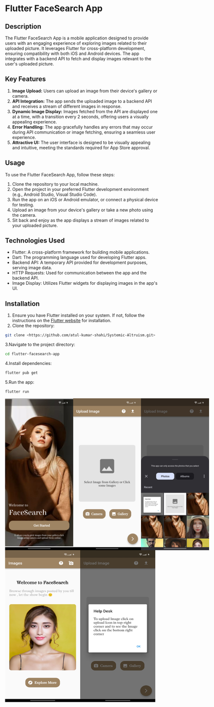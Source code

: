 # Flutter FaceSearch App

## Description

The Flutter FaceSearch App is a mobile application designed to provide users with an engaging experience of exploring images related to their uploaded picture. It leverages Flutter for cross-platform development, ensuring compatibility with both iOS and Android devices. The app integrates with a backend API to fetch and display images relevant to the user's uploaded picture.

## Key Features

1. **Image Upload:** Users can upload an image from their device's gallery or camera.
2. **API Integration:** The app sends the uploaded image to a backend API and receives a stream of different images in response.
3. **Dynamic Image Display:** Images fetched from the API are displayed one at a time, with a transition every 2 seconds, offering users a visually appealing experience.
4. **Error Handling:** The app gracefully handles any errors that may occur during API communication or image fetching, ensuring a seamless user experience.
5. **Attractive UI:** The user interface is designed to be visually appealing and intuitive, meeting the standards required for App Store approval.

## Usage

To use the Flutter FaceSearch App, follow these steps:

1. Clone the repository to your local machine.
2. Open the project in your preferred Flutter development environment (e.g., Android Studio, Visual Studio Code).
3. Run the app on an iOS or Android emulator, or connect a physical device for testing.
4. Upload an image from your device's gallery or take a new photo using the camera.
5. Sit back and enjoy as the app displays a stream of images related to your uploaded picture.

## Technologies Used

- Flutter: A cross-platform framework for building mobile applications.
- Dart: The programming language used for developing Flutter apps.
- Backend API: A temporary API provided for development purposes, serving image data.
- HTTP Requests: Used for communication between the app and the backend API.
- Image Display: Utilizes Flutter widgets for displaying images in the app's UI.

## Installation

1. Ensure you have Flutter installed on your system. If not, follow the instructions on the [Flutter website](https://flutter.dev/docs/get-started/install) for installation.
2. Clone the repository:

```bash
git clone <https://github.com/atul-kumar-shahi/Systemic-Altruism.git>
```
3.Navigate to the project directory:
```bash
cd flutter-facesearch-app
```
4.Install dependencies:
```bash
flutter pub get
```
5.Run the app:
```bash
flutter run
```
<div style="display: flex; flex-wrap: wrap;">
    <div style="display: flex; margin-right: 10px;">
        <img src="https://github.com/atul-kumar-shahi/Systemic-Altruism/blob/main/assets/images/1.jpg" alt="Landing page" width="280" height="500">
        <img src="https://github.com/atul-kumar-shahi/Systemic-Altruism/blob/main/assets/images/2.jpg" alt="Image upload page" width="280" height="500">
        <img src="https://github.com/atul-kumar-shahi/Systemic-Altruism/blob/main/assets/images/3.jpg" alt="Image from api screen" width="280" height="500">
    </div>
    <div style="display: flex; margin-right: 10px;">
        <img src="https://github.com/atul-kumar-shahi/Systemic-Altruism/blob/main/assets/images/4.jpg" alt="Camera Screen" width="280" height="500">
         <img src="https://github.com/atul-kumar-shahi/Systemic-Altruism/blob/main/assets/images/5.jpg" alt="Helpdesk Modal" width="280" height="500">
    </div>
</div>

